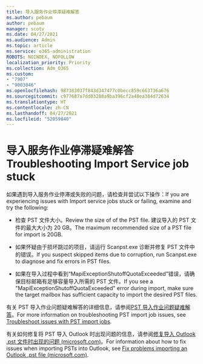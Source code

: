 ```yaml
---
title: 导入服务作业停滞疑难解答
ms.author: pebaum
author: pebaum
manager: scotv
ms.date: 04/27/2021
ms.audience: Admin
ms.topic: article
ms.service: o365-administration
ROBOTS: NOINDEX, NOFOLLOW
localization_priority: Priority
ms.collection: Adm_O365
ms.custom:
- "7907"
- "9003046"
ms.openlocfilehash: 987383037f843d347477c0becc859c663736a676
ms.sourcegitcommit: c977687a7dd03288a9ba396cf2a48ea384d72634
ms.translationtype: HT
ms.contentlocale: zh-CN
ms.lasthandoff: 04/27/2021
ms.locfileid: "52059840"
---
```

# <a name="troubleshooting-import-service-job-stuck"></a><span data-ttu-id="57ea1-102">导入服务作业停滞疑难解答</span><span class="sxs-lookup"><span data-stu-id="57ea1-102">Troubleshooting Import Service job stuck</span></span>

<span data-ttu-id="57ea1-103">如果遇到导入服务作业停滞或失败的问题，请检查并尝试以下操作：</span><span class="sxs-lookup"><span data-stu-id="57ea1-103">If you are experiencing issues with Import service jobs stuck or failing, examine and try the following:</span></span>

- <span data-ttu-id="57ea1-104">检查 PST 文件大小。</span><span class="sxs-lookup"><span data-stu-id="57ea1-104">Review the size of of the PST file.</span></span> <span data-ttu-id="57ea1-105">建议导入的 PST 文件的最大大小为 20 GB。</span><span class="sxs-lookup"><span data-stu-id="57ea1-105">The maximum recommended size of a PST file for import is 20GB.</span></span>

- <span data-ttu-id="57ea1-106">如果怀疑由于损坏跳过的项目，请运行 Scanpst.exe 诊断并修复 PST 文件中的错误。</span><span class="sxs-lookup"><span data-stu-id="57ea1-106">If you suspect skipped items due to corruption, run Scanpst.exe to diagnose and fix errors in PST files.</span></span>

- <span data-ttu-id="57ea1-107">如果在导入过程中看到“MapiExceptionShutoffQuotaExceeded”错误，请确保目标邮箱有足够容量导入所需的 PST 文件。</span><span class="sxs-lookup"><span data-stu-id="57ea1-107">If you see a "MapiExceptionShutoffQuotaExceeded" error during import, make sure the target mailbox has sufficient capacity to import the desired PST files.</span></span>

<span data-ttu-id="57ea1-108">有关 PST 导入作业问题疑难解答的详细信息，请参阅[PST 导入作业问题疑难解答](https://docs.microsoft.com/office365/troubleshoot/pst-import-service/issues-with-pst-import-job)。</span><span class="sxs-lookup"><span data-stu-id="57ea1-108">For more information on troubleshooting PST import job issues, see [Troubleshoot issues with PST import jobs](https://docs.microsoft.com/office365/troubleshoot/pst-import-service/issues-with-pst-import-job).</span></span>

<span data-ttu-id="57ea1-109">有关如何修复将 PST 导入 Outlook 时出现问题的信息，请参阅[修复导入 Outlook .pst 文件时出现的问题 (microsoft.com)](https://support.microsoft.com/topic/fix-problems-importing-an-outlook-pst-file-2d2e50dc-5c36-4ab2-ab50-f1be733b3d6e?ui=en-us&rs=en-us&ad=us)。</span><span class="sxs-lookup"><span data-stu-id="57ea1-109">For information about how to fix issues when importing PSTs into Outlook, see [Fix problems importing an Outlook .pst file (microsoft.com)](https://support.microsoft.com/topic/fix-problems-importing-an-outlook-pst-file-2d2e50dc-5c36-4ab2-ab50-f1be733b3d6e?ui=en-us&rs=en-us&ad=us).</span></span>